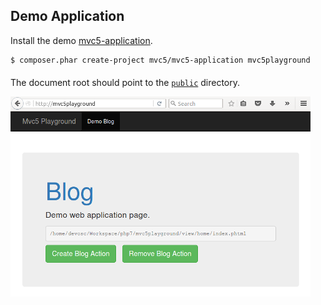 ## Demo Application
<p>Install the demo <a href="https://github.com/mvc5/mvc5-application">mvc5-application</a>.</p>
<pre><code class="language-php">$ composer.phar create-project mvc5/mvc5-application mvc5playground</code></pre>
<p style="margin-top:20px;">The document root should point to the <a href="https://github.com/mvc5/mvc5-application/tree/master/public"><code>public</code></a> directory.</p>
<div class="thumbnail" style="border:none;">
    <img style="margin-left:0;" src="/images/mvc5playground.png" width="480" height="320" title="Mvc5 Demo Application">
</div>
